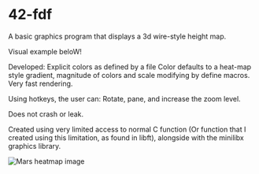 # 42-fdf
A basic graphics program that displays a 3d wire-style height map.

Visual example beloW!

Developed:
Explicit colors as defined by a file
Color defaults to a heat-map style gradient, magnitude of colors and scale modifying by define macros.
Very fast rendering.

Using hotkeys, the user can:
Rotate, pane, and increase the zoom level.

Does not crash or leak.

Created using very limited access to normal C function (Or function that I created using this limitation, as found in libft), alongside with the minilibx graphics library.

![Mars heatmap image](https://cdn.discordapp.com/attachments/118591743980601344/509822002106728467/Screen_Shot_2018-11-07_at_12.10.14_PM.png)
